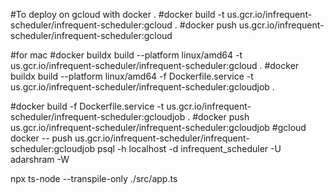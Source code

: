 #To deploy on gcloud with docker .
#docker build -t us.gcr.io/infrequent-scheduler/infrequent-scheduler:gcloud .
#docker push us.gcr.io/infrequent-scheduler/infrequent-scheduler:gcloud

#for mac
#docker buildx build --platform linux/amd64 -t us.gcr.io/infrequent-scheduler/infrequent-scheduler:gcloud .
#docker buildx build --platform linux/amd64 -f Dockerfile.service -t us.gcr.io/infrequent-scheduler/infrequent-scheduler:gcloudjob .

#docker build -f Dockerfile.service -t us.gcr.io/infrequent-scheduler/infrequent-scheduler:gcloudjob .
#docker push us.gcr.io/infrequent-scheduler/infrequent-scheduler:gcloudjob
#gcloud docker -- push us.gcr.io/infrequent-scheduler/infrequent-scheduler:gcloudjob
psql -h localhost -d infrequent_scheduler -U adarshram -W

npx ts-node --transpile-only ./src/app.ts
